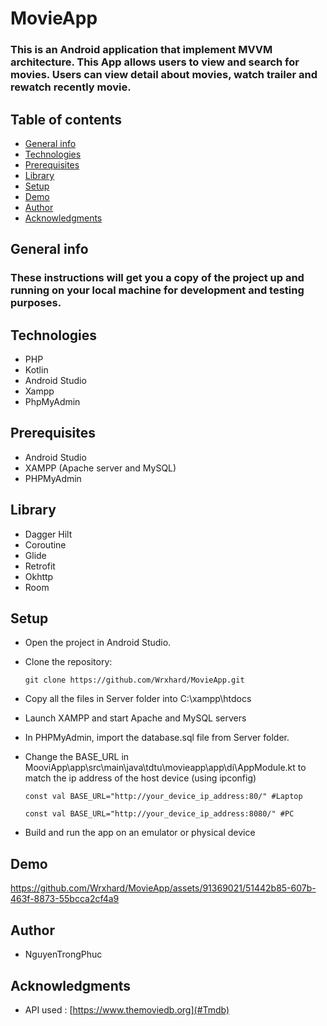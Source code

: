 # MovieApp
### This is an Android application that implement MVVM architecture. This App allows users to view and search for movies. Users can view detail about movies, watch trailer and rewatch recently movie.

## Table of contents
* [General info](#General-info)
* [Technologies](#Technologies)
* [Prerequisites](#Prerequisites)
* [Library](#Library)
* [Setup](#Setup)
* [Demo](#Demo)
* [Author](#Author)
* [Acknowledgments](#Acknowledgments)

## General info
### These instructions will get you a copy of the project up and running on your local machine for development and testing purposes.
## Technologies
- PHP
- Kotlin
- Android Studio
- Xampp
- PhpMyAdmin

## Prerequisites
- Android Studio
- XAMPP (Apache server and MySQL)
- PHPMyAdmin

## Library
- Dagger Hilt
- Coroutine
- Glide
- Retrofit
- Okhttp
- Room

## Setup
- Open the project in Android Studio.
- Clone the repository:

    ```
    git clone https://github.com/Wrxhard/MovieApp.git
    ```

- Copy all the files in Server folder into C:\xampp\htdocs
- Launch XAMPP and start Apache and MySQL servers
- In PHPMyAdmin, import the database.sql file from Server folder.
- Change the BASE_URL in MooviApp\app\src\main\java\tdtu\movieapp\app\di\AppModule.kt 
to match the ip address of the host device (using ipconfig)

    ```
    const val BASE_URL="http://your_device_ip_address:80/" #Laptop
    ```
    
    ```
    const val BASE_URL="http://your_device_ip_address:8080/" #PC
    ```

    
- Build and run the app on an emulator or physical device

## Demo


https://github.com/Wrxhard/MovieApp/assets/91369021/51442b85-607b-463f-8873-55bcca2cf4a9



## Author
- NguyenTrongPhuc

## Acknowledgments
- API used : [https://www.themoviedb.org](#Tmdb)


